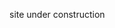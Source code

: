 <head>
<link rel="shortcut icon" type="image/x-icon"
      href="{{ "images/favicon.ico"  | absolute_url }}">
</head>

site under construction
